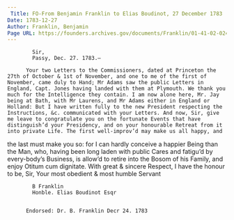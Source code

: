 ```yaml
---
 Title: FO-From Benjamin Franklin to Elias Boudinot, 27 December 1783
Date: 1783-12-27
Author: Franklin, Benjamin
Page URL: https://founders.archives.gov/documents/Franklin/01-41-02-0242
---
```


          
            Sir,
            Passy, Dec. 27. 1783.—
          
          Your two Letters to the Commissioners, dated at Princeton the 27th of October & 1st of November, and one to me of the first of November, came duly to Hand; Mr Adams saw the public Letters in England, Capt. Jones having landed with them at Plymouth. We thank you much for the Intelligence they contain. I am now alone here, Mr. Jay being at Bath, with Mr Laurens, and Mr Adams either in England or Holland: But I have written fully to the new President respecting the Instructions, &c. communicated with your Letters. And now, Sir, give me leave to congratulate you on the fortunate Events that have distinguish’d your Presidency, and on your honourable Retreat from it into private Life. The first well-improv’d may make us all happy, and

the last must make you so: for I can hardly conceive a happier Being than the Man, who, having been long laden with public Cares and fatigu’d by every-body’s Business, is allow’d to retire into the Bosom of his Family, and enjoy Otitum cum dignitate.
          With great & sincere Respect, I have the honour to be, Sir, Your most obedient & most humble Servant
          
            B Franklin
            Honble. Elias Boudinot Esqr
          
         
          Endorsed: Dr. B. Franklin Decr 24. 1783
        
